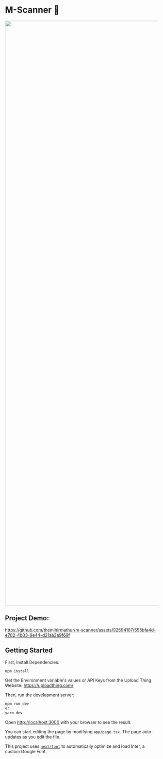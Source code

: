 # M-Scanner 🔬

<p align="left">
  <img src="https://www.animatedimages.org/data/media/562/animated-line-image-0184.gif" width="1920" 
</p>

## Project Demo:
https://github.com/themihirmathur/m-scanner/assets/92594107/555bfa4d-e702-4b03-9e44-d21aa3a9f69f

## Getting Started

First, Install Dependencies:

```bash
npm install
```

Get the Environment variable's values or API Keys from the Upload Thing Website: https://uploadthing.com/


Then, run the development server:

```bash
npm run dev
or
yarn dev
```

Open [http://localhost:3000](http://localhost:3000) with your browser to see the result.

You can start editing the page by modifying `app/page.tsx`. The page auto-updates as you edit the file.

This project uses [`next/font`](https://nextjs.org/docs/basic-features/font-optimization) to automatically optimize and load Inter, a custom Google Font.
